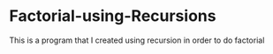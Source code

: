 # Factorial-using-Recursions
This is a program that I created using recursion in order to do factorial 
